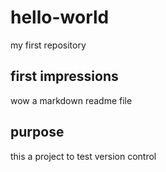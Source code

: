 # hello-world
my first repository

## first impressions
wow a markdown readme file

## purpose
this a project to test version control
